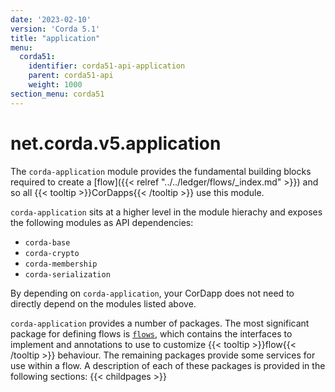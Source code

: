 ```yaml
---
date: '2023-02-10'
version: 'Corda 5.1'
title: "application"
menu:
  corda51:
    identifier: corda51-api-application
    parent: corda51-api
    weight: 1000
section_menu: corda51
---
```

# net.corda.v5.application
The `corda-application` module provides the fundamental building blocks required to create a [flow]({{< relref "../../ledger/flows/_index.md" >}}) and so all {{< tooltip >}}CorDapps{{< /tooltip >}} use this module.

`corda-application` sits at a higher level in the module hierachy and exposes the following modules as API dependencies:

- `corda-base`
- `corda-crypto`
- `corda-membership`
- `corda-serialization`

By depending on `corda-application`, your CorDapp does not need to directly depend on the modules listed above.

`corda-application` provides a number of packages. The most significant package for defining flows is <a href="flows.md">`flows`</a>, which contains the interfaces to implement and annotations to use to customize {{< tooltip >}}flow{{< /tooltip >}} behaviour. The remaining packages provide some services for use within a flow. A description of each of these packages is provided in the following sections:
{{< childpages >}}
